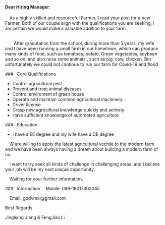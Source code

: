 #### Dear Hiring Manager:

&ensp;&ensp;As a highly skilled and resourceful Farmer, I read your post for a new Farmer, Both of our couple align with the qualifications you are seeking,  I am certain we would make a valuable addition to your farm.<p><p>     
&ensp;&ensp;&ensp;&ensp;After gradutation from the school, during more than 5 years, my wife and I have been running a small farm in our hometown, which can produce many kinds of food, such as tomatoes, potato, Green vegetables, soybean and so on, and also raise some animals , such as pig, cow, chicken. But unfortunately we could not continue to run our farm for Covid-19 and flood <p><p>

<p>
### &ensp;Core Qualifications

- Control agricultural pest
- Prevent and treat animal diseases
- Control enviroment of green house
- Operate and maintain common agricultural machinery
- Driver license
- Grasp new agricultural knowledge quickly and actively
- Have sufficient knowledge of automated agriculture

<p>
### &ensp;Education

- I have a EE degree and my wife have a CE degree

<p>
&ensp;&ensp;W are willing to apply the latest agricultural vechile to the modern farm. and we have been always having a dream about building a modern farm of us.<p>


&ensp;&ensp;I want to try seek all kinds of challenge in challenging areas ,and I believe your job will be my next unique opportunity.<p>

&ensp;&ensp;Waiting for your further information.<p>
                   
<p><p><p>
### &ensp;Information
&ensp;&ensp;Mobile: 086-18017302045
<p>
&ensp;&ensp;Email: godvmxi@gmail.com

Best Regards

Jingliang Jiang & FengJiao Li

